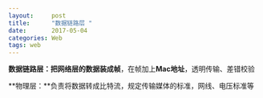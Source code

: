 ```yaml
---
layout:     post
title:      "数据链路层 "
date:       2017-05-04 
categories: Web
tags: web 
---
```




**数据链路层：**把网络层的数据装成**帧**，在帧加上**Mac地址**，透明传输、差错校验

**物理层：**负责将数据转成比特流，规定传输媒体的标准，网线、电压标准等

